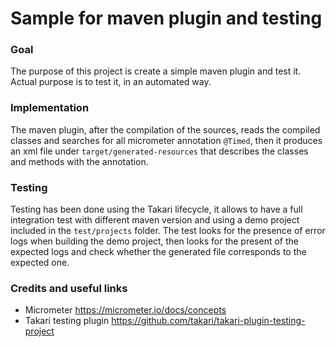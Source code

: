 # Sample for maven plugin and testing

### Goal

The purpose of this project is create a simple maven plugin and test it. Actual purpose is to test it, in an automated way.

### Implementation

The maven plugin, after the compilation of the sources, reads the compiled classes and searches for all micrometer annotation `@Timed`, then it produces an xml file under `target/generated-resources` that describes the classes and methods with the annotation.

### Testing

Testing has been done using the Takari lifecycle, it allows to have a full integration test with different maven version and using a demo project included in the `test/projects` folder. The test looks for the presence of error logs when building the demo project, then looks for the present of the expected logs and check whether the generated file corresponds to the expected one.

### Credits and useful links

* Micrometer https://micrometer.io/docs/concepts
* Takari testing plugin https://github.com/takari/takari-plugin-testing-project
